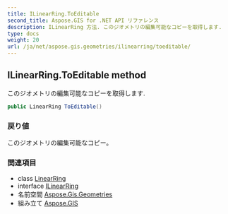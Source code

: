 ```yaml
---
title: ILinearRing.ToEditable
second_title: Aspose.GIS for .NET API リファレンス
description: ILinearRing 方法. このジオメトリの編集可能なコピーを取得します.
type: docs
weight: 20
url: /ja/net/aspose.gis.geometries/ilinearring/toeditable/
---
```

## ILinearRing.ToEditable method

このジオメトリの編集可能なコピーを取得します.

```csharp
public LinearRing ToEditable()
```

### 戻り値

このジオメトリの編集可能なコピー。

### 関連項目

* class [LinearRing](../../linearring/)
* interface [ILinearRing](../)
* 名前空間 [Aspose.Gis.Geometries](../../ilinearring/)
* 組み立て [Aspose.GIS](../../../)


